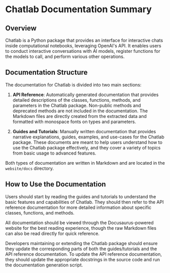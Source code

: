 # Chatlab Documentation Summary

## Overview
Chatlab is a Python package that provides an interface for interactive chats inside computational notebooks, leveraging OpenAI's API. It enables users to conduct interactive conversations with AI models, register functions for the models to call, and perform various other operations.

## Documentation Structure
The documentation for Chatlab is divided into two main sections:

1. **API Reference**: Automatically generated documentation that provides detailed descriptions of the classes, functions, methods, and parameters in the Chatlab package. Non-public methods and deprecated methods are not included in the documentation. The Markdown files are directly created from the extracted data and formatted with monospace fonts on types and parameters.

2. **Guides and Tutorials**: Manually written documentation that provides narrative explanations, guides, examples, and use-cases for the Chatlab package. These documents are meant to help users understand how to use the Chatlab package effectively, and they cover a variety of topics from basic usage to advanced features.

Both types of documentation are written in Markdown and are located in the `website/docs` directory.

## How to Use the Documentation
Users should start by reading the guides and tutorials to understand the basic features and capabilities of Chatlab. They should then refer to the API reference documentation for more detailed information about specific classes, functions, and methods.

All documentation should be viewed through the Docusaurus-powered website for the best reading experience, though the raw Markdown files can also be read directly for quick reference.

Developers maintaining or extending the Chatlab package should ensure they update the corresponding parts of both the guides/tutorials and the API reference documentation. To update the API reference documentation, they should update the appropriate docstrings in the source code and run the documentation generation script.